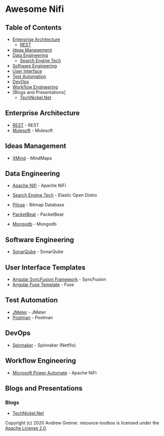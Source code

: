 # Awesome Nifi

## Table of Contents

- [Enterprise Architecture](#enterprise-architecture)
    - [REST](#rest)
- [Ideas Management](#ideas-management)
- [Data Engineering](#data-engineering)
    - [Search Engine Tech](#search-engine-tech)
- [Software Engineering](#software-engineering)
- [User Interface](#user-interface)
- [Test Automation](#test-automation)
- [DevOps](#dev-ops)
- [Workflow Engineering](#workflow-engineering)
- [Blogs and Presentations]
    - [TechNickel.Net](#blogs)

## Enterprise Architecture

* [REST](https://restfulapi.net) - REST
* [Mulesoft](https://www.mulesoft.com/) - Mulesoft

## Ideas Management

* [XMind](https://www.xmind.net/) - MindMaps

## Data Engineering

* [Apache Nifi](https://apache.nifi.org) - Apache NiFi
* [Search Engine Tech](https://opendistro.github.io/for-elasticsearch) - Elastic Open Distro
* [Pilosa](https://www.pilosa.com) - Bitmap Database

* [PacketBeat](https://www.elastic.co/beats/packetbeat) - PacketBeat

* [Mongodb](https://www.mongodb.com) - Mongodb

## Software Engineering

* [SonarQube](https://www.sonarqube.org) - SonarQube

## User Interface Templates

* [Angular SyncFusion Framework](https://ej2.syncfusion.com/angular) - SyncFusion
* [Angular Fuse Template](http://angular-material.fusetheme.com/apps/dashboards/analytics) - Fuse

## Test Automation

* [JMeter](https://projects.apache.org/project.html?jmeter) - JMeter
* [Postman](https://www.postman.com/) - Postman

## DevOps

* [Spinnaker](https://www.spinnaker.io) - Spinnaker (Netflix)

## Workflow Engineering

* [Microsoft Power Automate](https://us.flow.microsoft.com/en-us) - Apache NiFi

## Blogs and Presentations

### Blogs

* [TechNickel.Net](https://technickel.net)

Copyright (c) 2020 Andrew Greiner. resource-toolbox is licensed under the [Apache License 2.0](LICENSE).
